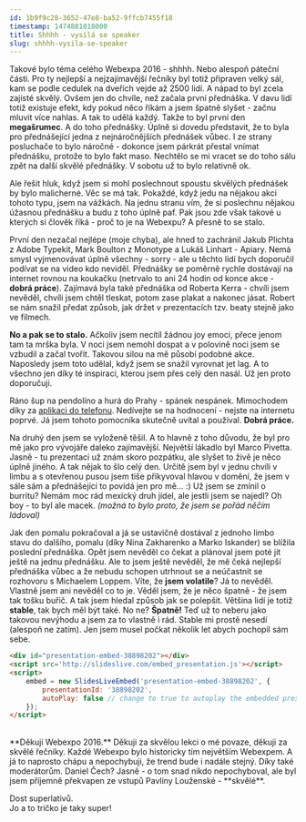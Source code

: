 ```yaml
---
id: 1b9f9c28-3652-47e8-ba52-9ffcb7455f18
timestamp: 1474881018000
title: Shhhh - vysílá se speaker
slug: shhhh-vysila-se-speaker
---
```

Takové bylo téma celého Webexpa 2016 - shhhh. Nebo alespoň páteční části. Pro ty nejlepší a nejzajímavější řečníky byl totiž připraven velký sál, kam se podle cedulek na dveřích vejde až 2500 lidí. A nápad to byl zcela zajisté skvělý. Ovšem jen do chvíle, než začala první přednáška. V davu lidí totiž existuje efekt, kdy pokud něco říkám a jsem špatně slyšet - začnu mluvit více nahlas. A tak to udělá každý. Takže to byl první den **megašrumec**. A do toho přednášky. Úplně si dovedu představit, že to byla pro přednášející jedna z nejnáročnějších přednášek vůbec. I ze strany posluchače to bylo náročné - dokonce jsem párkrát přestal vnímat přednášku, protože to bylo fakt maso. Nechtělo se mi vracet se do toho sálu zpět na další skvělé přednášky. V sobotu už to bylo relativně ok.

Ale řešit hluk, když jsem si mohl poslechnout spoustu skvělých přednášek by bylo malicherné. Věc se má tak. Pokaždé, když jedu na nějakou akci tohoto typu, jsem na vážkách. Na jednu stranu vím, že si poslechnu nějakou úžasnou přednášku a budu z toho úplně paf. Pak jsou zde však takové u kterých si člověk říká - proč to je na Webexpu? A přesně to se stalo.

První den nezačal nejlépe (moje chyba), ale hned to zachránil Jakub Plichta z Adobe Typekit, Mark Boulton z Monotype a Lukáš Linhart - Apiary. Nemá smysl vyjmenovávat úplně všechny - sorry - ale u těchto lidí bych doporučil podívat se na video kdo neviděl. Přednášky se poměrně rychle dostávají na internet rovnou na koukačku (netrvalo to ani 24 hodin od konce akce - **dobrá práce**). Zajímavá byla také přednáška od Roberta Kerra - chvíli jsem nevěděl, chvíli jsem chtěl tleskat, potom zase plakat a nakonec jásat. Robert se nám snažil předat způsob, jak držet v prezentacích tzv. beaty stejně jako ve filmech.

**No a pak se to stalo.** Ačkoliv jsem necítíl žádnou joy emoci, přece jenom tam ta mrška byla. V noci jsem nemohl dospat a v polovině noci jsem se vzbudil a začal tvořit. Takovou silou na mě působí podobné akce. Naposledy jsem toto udělal, když jsem se snažil vyrovnat jet lag. A to všechno jen díky té inspiraci, kterou jsem přes celý den nasál. Už jen proto doporučuji.

Ráno šup na pendolíno a hurá do Prahy - spánek nespánek. Mimochodem díky za [aplikaci do telefonu](https://play.google.com/store/apps/details?id=eu.touchart.webexpo). Nedívejte se na hodnocení - nejste na internetu poprvé. Já jsem tohoto pomocníka skutečně uvítal a používal. **Dobrá práce.**

Na druhý den jsem se vyloženě těšil. A to hlavně z toho důvodu, že byl pro mě jako pro vývojáře daleko zajímavější. Největší lákadlo byl Marco Pivetta. Jasně - tu prezentaci už znám skoro pozpátku, ale slyšet to živě je něco úplně jiného. A tak nějak to šlo celý den. Určitě jsem byl v jednu chvíli v limbu a s otevřenou pusou jsem tiše přikyvoval hlavou v domění, že jsem v sále sám a přednášející to povídá jen pro mě... :) Už jsem se zmínil o burritu? Nemám moc rád mexický druh jídel, ale jestli jsem se najedl? Oh boy - to byl ale macek. *(možná to bylo proto, že jsem se pořád něčím ládoval)*

Jak den pomalu pokračoval a já se ustavičně dostával z jednoho limbo stavu do dalšího, pomalu (díky Nina Zakharenko a Marko Iskander) se blížila poslední přednáška. Opět jsem nevěděl co čekat a plánoval jsem poté jít ještě na jednu přednášku. Ale to jsem ještě nevěděl, že mě čeká nejlepší přednáška vůbec a že nebudu schopen utrhnout se a neúčastnit se rozhovoru s Michaelem Loppem. Víte, že **jsem volatile**? Já to nevěděl. Vlastně jsem ani nevěděl co to je. Věděl jsem, že je něco špatně - že jsem tak tošku buřič. A tak jsem hledal způsob jak se polepšit. Většina lidí je totiž **stable**, tak bych měl být také. No ne? **Špatně!** Teď už to neberu jako takovou nevýhodu a jsem za to vlastně i rád. Stable mi prostě nesedí (alespoň ne zatím). Jen jsem musel počkat několik let abych pochopil sám sebe.

```html
<div id="presentation-embed-38898202"></div>
<script src='http://slideslive.com/embed_presentation.js'></script>
<script>
    embed = new SlidesLiveEmbed('presentation-embed-38898202', {
        presentationId: '38898202',
        autoPlay: false // change to true to autoplay the embedded presentation
    });
</script>
```

<br>
**Děkuji Webexpo 2016.** Děkuji za skvělou lekci o mé povaze, děkuji za skvělé řečníky. Každé Webexpo bylo historicky tím největším Webexpem. A já to naprosto chápu a nepochybuji, že trend bude i nadále stejný. Díky také moderátorům. Daniel Čech? Jasně - o tom snad nikdo nepochyboval, ale byl jsem příjemně překvapen ze vstupů Pavlíny Louženské - **skvělé**.

Dost superlativů.<br>
Jo a to tričko je taky super!